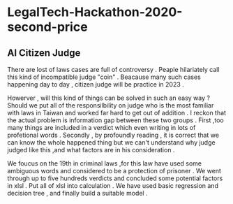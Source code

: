# LegalTech-Hackathon-2020-second-price
## AI Citizen Judge  
There are lost of laws cases are full of controversy . Peaple hilariately call this kind of incompatible judge "coin" . Beacause many such cases happening day to day  , citizen judge will be practice in 2023 .    
  
  
Howerver , will this kind of things can be solved in such an easy way ? Should we put all of the responsilbility on judge who is the most familiar with laws in Taiwan and worked far hard to get out of addition . I reckon that the actual problem is information gap between these two groups . First ,too many things are included in a verdict which even writing in lots of profetional words . Secondly , by profoundly reading , it is correct that we can know the whole happened thing but we can't understand why judge judged like this ,and what factors are in his consideration .  
  
We foucus on the 19th in criminal laws ,for this law have used some ambiguous words and considered to be a protection of prisoner . We went through up to five hundreds verdicts and concluded some potential factors in xlsl . Put all of xlsl into calculation . We have used basic regression and decision tree , and finally build a suitable model .


